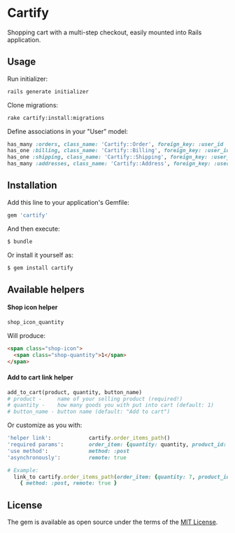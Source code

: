 # Cartify
Shopping cart with a multi-step checkout, easily mounted into Rails application.

## Usage
Run initializer:
  ```bash
  rails generate initializer
  ```
Clone migrations:
  ```bash
  rake cartify:install:migrations
  ```
Define associations in your "User" model:
  ```ruby
  has_many :orders, class_name: 'Cartify::Order', foreign_key: :user_id
  has_one :billing, class_name: 'Cartify::Billing', foreign_key: :user_id
  has_one :shipping, class_name: 'Cartify::Shipping', foreign_key: :user_id
  has_many :addresses, class_name: 'Cartify::Address', foreign_key: :user_id
  ```

## Installation
Add this line to your application's Gemfile:

```ruby
gem 'cartify'
```

And then execute:
```bash
$ bundle
```

Or install it yourself as:
```bash
$ gem install cartify
```

## Available helpers
  #### Shop icon helper
  ```ruby
  shop_icon_quantity
  ```
  Will produce:
  ```html
  <span class="shop-icon">
    <span class="shop-quantity">1</span>
  </span>
  ```
  #### Add to cart link helper
  ```ruby
  add_to_cart(product, quantity, button_name)
  # product -     name of your selling product (required!)
  # quantity -    how many goods you with put into cart (default: 1)
  # button_name - button name (default: "Add to cart")
  ```
  Or customize as you with:
  ```ruby
  'helper link':            cartify.order_items_path()
  'required params':        order_item: {quantity: quantity, product_id: product.id}
  'use method':             method: :post
  'asynchronously':         remote: true

  # Example:
    link_to cartify.order_items_path(order_item: {quantity: 7, product_id: product.id}), 
      { method: :post, remote: true }
   ```

## License
The gem is available as open source under the terms of the [MIT License](http://opensource.org/licenses/MIT).
